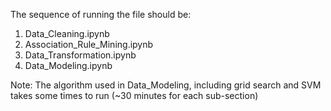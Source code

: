 The sequence of running the file should be:
1. Data_Cleaning.ipynb
2. Association_Rule_Mining.ipynb
3. Data_Transformation.ipynb
4. Data_Modeling.ipynb

Note: The algorithm used in Data_Modeling, including grid search and SVM takes some times to run (~30 minutes for each sub-section)
